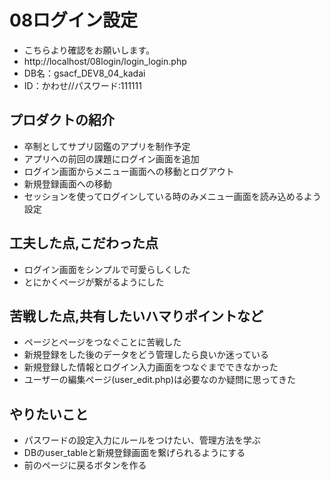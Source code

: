 # 08ログイン設定
- こちらより確認をお願いします。
- http://localhost/08login/login_login.php
- DB名：gsacf_DEV8_04_kadai
- ID：かわせ//パスワード:111111
## プロダクトの紹介
- 卒制としてサプリ図鑑のアプリを制作予定
- アプリへの前回の課題にログイン画面を追加
- ログイン画面からメニュー画面への移動とログアウト
- 新規登録画面への移動
- セッションを使ってログインしている時のみメニュー画面を読み込めるよう設定
## 工夫した点,こだわった点
- ログイン画面をシンプルで可愛らしくした
- とにかくページが繋がるようにした
## 苦戦した点,共有したいハマりポイントなど
- ページとページをつなぐことに苦戦した
- 新規登録をした後のデータをどう管理したら良いか迷っている
- 新規登録した情報とログイン入力画面をつなぐまでできなかった
- ユーザーの編集ページ(user_edit.php)は必要なのか疑問に思ってきた
## やりたいこと
- パスワードの設定入力にルールをつけたい、管理方法を学ぶ
- DBのuser_tableと新規登録画面を繋げられるようにする
- 前のページに戻るボタンを作る
